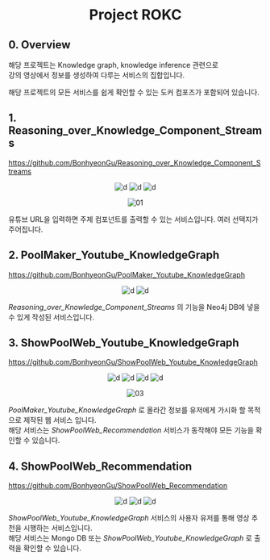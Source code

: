 <div align="center">

<h1>Project ROKC</h1>

</div>

## 0. Overview

해당 프로젝트는 Knowledge graph, knowledge inference 관련으로  
강의 영상에서 정보를 생성하여 다루는 서비스의 집합입니다.

해당 프로젝트의 모든 서비스를 쉽게 확인할 수 있는 도커 컴포즈가 포함되어 있습니다.


## 1. Reasoning_over_Knowledge_Component_Streams

https://github.com/BonhyeonGu/Reasoning_over_Knowledge_Component_Streams

<div align="center">

![d](https://img.shields.io/badge/-Python3-3776AB?style=flat-square&logo=python&logoColor=FFFFFF) ![d](https://img.shields.io/badge/-Flask-000000?style=flat-square&logo=flask&logoColor=FFFFFF)  ![d](https://img.shields.io/badge/-Javascript-F7DF1E?style=flat-square&logo=javascript&logoColor=FFFFFF) 

![01](https://user-images.githubusercontent.com/24387014/209906029-d1b0ae5b-fd30-4fbd-8811-15f9377fd43d.gif)

</div>

유튜브 URL을 입력하면 주제 컴포넌트를 출력할 수 있는 서비스입니다. 여러 선택지가 주어집니다.


## 2. PoolMaker_Youtube_KnowledgeGraph

https://github.com/BonhyeonGu/PoolMaker_Youtube_KnowledgeGraph

<div align="center">

![d](https://img.shields.io/badge/-Python3-3776AB?style=flat-square&logo=python&logoColor=FFFFFF) ![d](https://img.shields.io/badge/-Neo4j-4581C3?style=flat-square&logo=neo4j&logoColor=FFFFFF)  

</div>

*Reasoning_over_Knowledge_Component_Streams* 의 기능을 Neo4j DB에 넣을 수 있게 작성된 서비스입니다.


## 3. ShowPoolWeb_Youtube_KnowledgeGraph

https://github.com/BonhyeonGu/ShowPoolWeb_Youtube_KnowledgeGraph

<div align="center">

![d](https://img.shields.io/badge/-Python3-3776AB?style=flat-square&logo=python&logoColor=FFFFFF) ![d](https://img.shields.io/badge/-Neo4j-4581C3?style=flat-square&logo=neo4j&logoColor=FFFFFF) ![d](https://img.shields.io/badge/-MongoDB-47A248?style=flat-square&logo=Mongodb&logoColor=FFFFFF)  ![d](https://img.shields.io/badge/-Javascript-F7DF1E?style=flat-square&logo=javascript&logoColor=FFFFFF)

![03](https://user-images.githubusercontent.com/24387014/209906492-20388a10-0910-40ea-8050-1051c69b349d.gif)  
  
</div>

*PoolMaker_Youtube_KnowledgeGraph* 로 올라간 정보를 유저에게 가시화 할 목적으로 제작된 웹 서비스 입니다.  
해당 서비스는 *ShowPoolWeb_Recommendation* 서비스가 동작해야 모든 기능을 확인할 수 있습니다.


## 4. ShowPoolWeb_Recommendation

https://github.com/BonhyeonGu/ShowPoolWeb_Recommendation

<div align="center">

![d](https://img.shields.io/badge/-Python3-3776AB?style=flat-square&logo=python&logoColor=FFFFFF) ![d](https://img.shields.io/badge/-Neo4j-4581C3?style=flat-square&logo=neo4j&logoColor=FFFFFF) ![d](https://img.shields.io/badge/-MongoDB-47A248?style=flat-square&logo=Mongodb&logoColor=FFFFFF)  

</div>

*ShowPoolWeb_Youtube_KnowledgeGraph* 서비스의 사용자 유저를 통해 영상 추천을 시행하는 서비스입니다.  
해당 서비스는 Mongo DB 또는 *ShowPoolWeb_Youtube_KnowledgeGraph* 로 출력을 확인할 수 있습니다.
